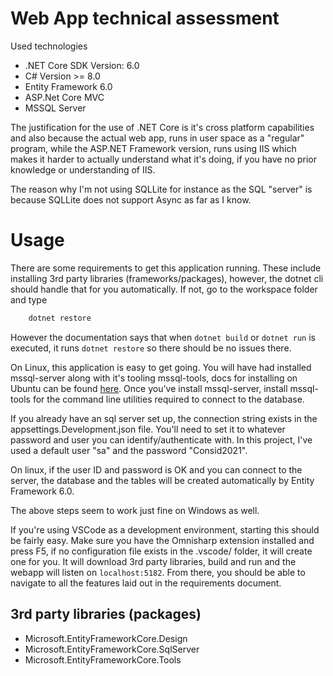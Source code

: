 # Web App technical assessment

Used technologies

- .NET Core SDK Version: 6.0
- C# Version >= 8.0
- Entity Framework 6.0
- ASP.Net Core MVC
- MSSQL Server

The justification for the use of .NET Core is it's cross platform capabilities and also because the actual web app,
runs in user space as a "regular" program, while the ASP.NET Framework version, runs using IIS
which makes it harder to actually understand what it's doing, if you have no prior knowledge or understanding of IIS.

The reason why I'm not using SQLLite for instance as the SQL "server" is because SQLLite does not support Async as far as I know.

# Usage

There are some requirements to get this application running. These include installing 3rd party libraries (frameworks/packages), however, the dotnet cli should handle that for you automatically.
If not, go to the workspace folder and type

```bash
    dotnet restore
```

However the documentation says that when `dotnet build` or `dotnet run` is executed, it runs `dotnet restore` so there should be no issues there.

On Linux, this application is easy to get going. You will have had installed mssql-server along with it's tooling mssql-tools, docs for installing on Ubuntu can be found [here](https://docs.microsoft.com/en-us/sql/linux/quickstart-install-connect-ubuntu?view=sql-server-ver15). Once you've install mssql-server, install mssql-tools for the command line utilities required to connect to the database.

If you already have an sql server set up, the connection string exists in the appsettings.Development.json file. You'll need to set it to whatever password and user you can identify/authenticate with. In this project, I've used a default user "sa" and the password "Consid2021".

On linux, if the user ID and password is OK and you can connect to the server, the database and the tables will be created automatically by Entity Framework 6.0.

The above steps seem to work just fine on Windows as well.

If you're using VSCode as a development environment, starting this should be fairly easy. Make sure you have the Omnisharp extension installed and press F5, if no configuration file exists in the .vscode/ folder, it will create one for you. It will download 3rd party libraries, build and run and the webapp will listen on `localhost:5182`. From there, you should be able to navigate to all the features laid out in the requirements document.

## 3rd party libraries (packages)

- Microsoft.EntityFrameworkCore.Design
- Microsoft.EntityFrameworkCore.SqlServer
- Microsoft.EntityFrameworkCore.Tools